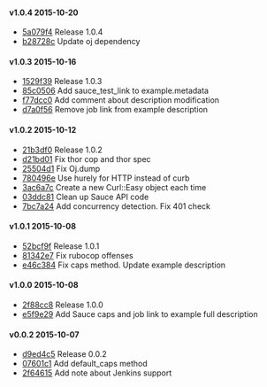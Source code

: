 #### v1.0.4 2015-10-20

- [5a079f4](https://github.com/bootstraponline/sauce_rspec/commit/5a079f464ab372b0e134891754ee313f3a5ae4ed) Release 1.0.4
- [b28728c](https://github.com/bootstraponline/sauce_rspec/commit/b28728c698936171cc564bda24258d728cd47dbf) Update oj dependency


#### v1.0.3 2015-10-16

- [1529f39](https://github.com/bootstraponline/sauce_rspec/commit/1529f396f11f73b3a63f921492fd0382867b5a70) Release 1.0.3
- [85c0506](https://github.com/bootstraponline/sauce_rspec/commit/85c050650b8203c0f5e7ec3dd4eed341007cde66) Add sauce_test_link to example.metadata
- [f77dcc0](https://github.com/bootstraponline/sauce_rspec/commit/f77dcc011852a4310a56a181b27540a534760ade) Add comment about description modification
- [d7a0f56](https://github.com/bootstraponline/sauce_rspec/commit/d7a0f56eb7427c52647dd7088b64a84d402208f9) Remove job link from example description


#### v1.0.2 2015-10-12

- [21b3df0](https://github.com/bootstraponline/sauce_rspec/commit/21b3df0b6042fc93a2426522213b0bfdd4902db7) Release 1.0.2
- [d21bd01](https://github.com/bootstraponline/sauce_rspec/commit/d21bd01bafff4cfd8a87469094ad7b53998b9130) Fix thor cop and thor spec
- [25504d1](https://github.com/bootstraponline/sauce_rspec/commit/25504d1d13d3da96445e80c4009083ee43ae34d1) Fix Oj.dump
- [780496e](https://github.com/bootstraponline/sauce_rspec/commit/780496e1547bad10fe55e3bdba7624cfb0f6183a) Use hurely for HTTP instead of curb
- [3ac6a7c](https://github.com/bootstraponline/sauce_rspec/commit/3ac6a7c106bedd8669be4b9b730280c3b9e9fd77) Create a new Curl::Easy object each time
- [03ddc81](https://github.com/bootstraponline/sauce_rspec/commit/03ddc81a6a0a1d5d3b36a61f34210e3ebfcb5d6f) Clean up Sauce API code
- [7bc7a24](https://github.com/bootstraponline/sauce_rspec/commit/7bc7a24a06c60ee874b8f360b87598544d0fe891) Add concurrency detection. Fix 401 check


#### v1.0.1 2015-10-08

- [52bcf9f](https://github.com/bootstraponline/sauce_rspec/commit/52bcf9fd9dc970122a42fb7eb407de2a9ff37db5) Release 1.0.1
- [81342e7](https://github.com/bootstraponline/sauce_rspec/commit/81342e78c43af3cef72d354a98ae0b7dde3779c2) Fix rubocop offenses
- [e46c384](https://github.com/bootstraponline/sauce_rspec/commit/e46c3843342c0f0ff403b256834ac99e42e323b7) Fix caps method. Update example description


#### v1.0.0 2015-10-08

- [2f88cc8](https://github.com/bootstraponline/sauce_rspec/commit/2f88cc8df603b184074d14454a7e96636c4e1114) Release 1.0.0
- [e5f9e29](https://github.com/bootstraponline/sauce_rspec/commit/e5f9e297347124b95b96c17c6f1056d7ebb2775d) Add Sauce caps and job link to example full description


#### v0.0.2 2015-10-07

- [d9ed4c5](https://github.com/bootstraponline/sauce_rspec/commit/d9ed4c5401c4a3917b6cc572ae7032056c655bee) Release 0.0.2
- [07601c1](https://github.com/bootstraponline/sauce_rspec/commit/07601c1175f90e9a3a496c0e0b121c7a44caf11c) Add default_caps method
- [2f64615](https://github.com/bootstraponline/sauce_rspec/commit/2f646150b1a2ba4eaabe49ea3d27ec5c3c2a9106) Add note about Jenkins support